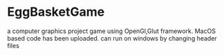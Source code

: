 # EggBasketGame
a computer graphics project game using OpenGl,Glut framework.
MacOS based code has been uploaded.
can run on windows by changing header files
